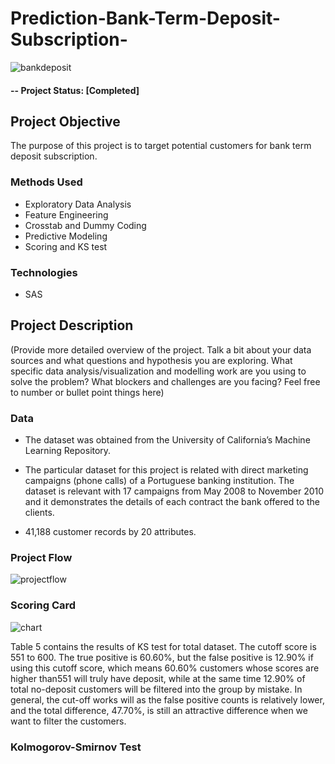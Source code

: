 # Prediction-Bank-Term-Deposit-Subscription-

![bankdeposit](https://user-images.githubusercontent.com/49653689/94882718-be287680-0436-11eb-85b8-18392952e129.png)

#### -- Project Status: [Completed]

## Project Objective
The purpose of this project is to target potential customers for bank term deposit subscription.

### Methods Used
* Exploratory Data Analysis
* Feature Engineering 
* Crosstab and Dummy Coding 
* Predictive Modeling
* Scoring and KS test

### Technologies
* SAS

## Project Description
(Provide more detailed overview of the project.  Talk a bit about your data sources and what questions and hypothesis you are exploring. What specific data analysis/visualization and modelling work are you using to solve the problem? What blockers and challenges are you facing?  Feel free to number or bullet point things here)

### Data 

* The dataset was obtained from the University of California’s Machine Learning Repository. 

* The particular dataset for this project is related with direct marketing campaigns (phone calls) of a Portuguese banking institution. The dataset is relevant with 17 campaigns from May 2008 to November 2010 and it demonstrates the details of each contract the bank offered to the clients.

* 41,188 customer records by 20 attributes.

### Project Flow

![projectflow](https://user-images.githubusercontent.com/49653689/94937269-5e18eb00-049d-11eb-94ba-b38c28438fab.png)

### Scoring Card

![chart](https://user-images.githubusercontent.com/49653689/94939383-0def5800-04a0-11eb-99dd-9d05eac247d8.png)

Table 5 contains the results of KS test for total dataset. The cutoff score is 551 to 600.
The true positive is 60.60%, but the false positive is 12.90% if using this cutoff score,
which means 60.60% customers whose scores are higher than551 will truly have
deposit, while at the same time 12.90% of total no-deposit customers will be filtered
into the group by mistake. In general, the cut-off works will as the false positive counts
is relatively lower, and the total difference, 47.70%, is still an attractive difference
when we want to filter the customers.

### Kolmogorov-Smirnov Test



